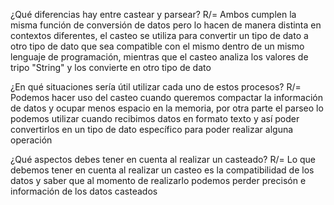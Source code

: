 ¿Qué diferencias hay entre castear y parsear?
R/= Ambos cumplen la misma función de conversión de datos pero lo hacen de manera distinta en contextos diferentes, 
el casteo se utiliza para convertir un tipo de dato a otro tipo de dato que sea compatible con el mismo dentro de un mismo lenguaje de programación,
mientras que el casteo analiza los valores de tripo "String" y los convierte en otro tipo de dato

¿En qué situaciones sería útil utilizar cada uno de estos procesos?
R/= Podemos hacer uso del casteo cuando queremos compactar la información de datos y ocupar menos espacio en la memoria,
por otra parte el parseo lo podemos utilizar cuando recibimos datos en formato texto y así poder convertirlos en un tipo de dato específico para poder realizar alguna operación

¿Qué aspectos debes tener en cuenta al realizar un casteado?
R/= Lo que debemos tener en cuenta al realizar un casteo es la compatibilidad de los datos y saber que al momento de realizarlo podemos perder precisón e información de los datos casteados
